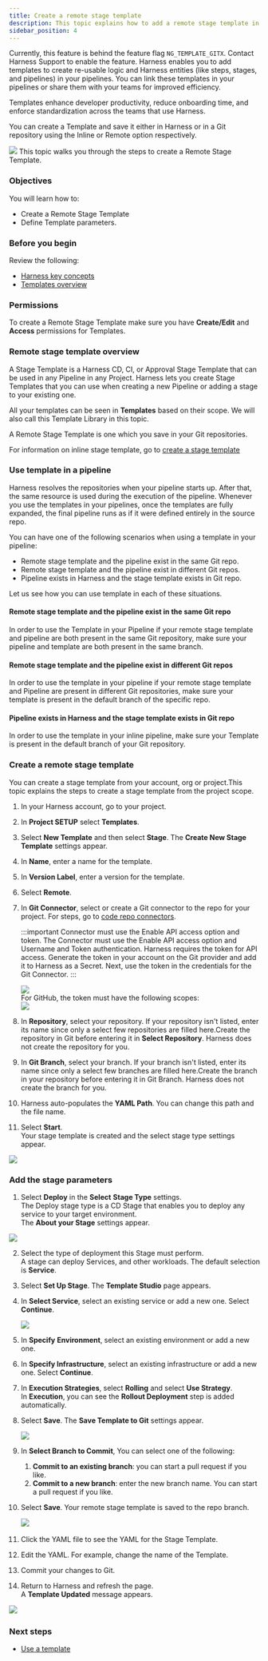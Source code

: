 ```yaml
---
title: Create a remote stage template
description: This topic explains how to add a remote stage template in Harness.
sidebar_position: 4
---
```


Currently, this feature is behind the feature flag `NG_TEMPLATE_GITX`. Contact Harness Support to enable the feature.​ ​Harness enables you to add templates to create re-usable logic and Harness entities (like steps, stages, and pipelines) in your pipelines. You can link these templates in your pipelines or share them with your teams for improved efficiency.

Templates enhance developer productivity, reduce onboarding time, and enforce standardization across the teams that use Harness.

You can create a Template and save it either in Harness or in a Git repository using the Inline or Remote option respectively.​

![](./static/create-a-remote-stage-template-87.png)
This topic walks you through the steps to create a Remote Stage Template.​

### Objectives

You will learn how to:

* Create a Remote Stage Template
* Define Template parameters.

### Before you begin

Review the following:

* [Harness key concepts](/docs/get-started/key-concepts)
* [Templates overview](/docs/platform/templates/template/)

### Permissions

To create a Remote Stage Template make sure you have **Create/Edit** and **Access** permissions for Templates.​

### Remote stage template overview

A Stage Template is a Harness CD, CI, or Approval Stage Template that can be used in any Pipeline in any Project. Harness lets you create Stage Templates that you can use when creating a new Pipeline or adding a stage to your existing one.

All your templates can be seen in **Templates** based on their scope. ​We will also call this Template Library in this topic.

A Remote Stage Template is one which you save in your Git repositories.

For information on inline stage template, go to [create a stage template](/docs/platform/templates/add-a-stage-template/)

### Use template in a pipeline

Harness resolves the repositories when your pipeline starts up. ​After that, the same resource is used during the execution of the pipeline. Whenever you use the templates in your pipelines, once the templates are fully expanded, the final pipeline runs as if it were defined entirely in the source repo.​

You can have one of the following scenarios when using a template in your pipeline:​

* ​Remote stage template and the pipeline exist in the same Git repo.
* Remote stage template and the pipeline exist in different Git repos​.
* Pipeline exists in Harness and the stage template exists in Git repo.​

Let us see how you can use template in each of these situations.​

#### Remote stage template and the pipeline exist in the same Git repo

In order to use the Template in your Pipeline if your remote stage template and pipeline are both present in the same Git repository, make sure your pipeline and template are both present in the same branch.​​

#### Remote stage template and the pipeline exist in different Git repos

In order to use the template in your pipeline if your remote stage template and Pipeline are present in different Git repositories,​ make sure your template is present in the default branch of the specific repo.​

#### Pipeline exists in Harness and the stage template exists in Git repo

In order to use the template in your inline pipeline​, make sure your Template is present in the default branch of your Git repository.​

### Create a remote stage template

You can create a stage template from your account, org or project. ​This topic explains the steps to create a stage template from the project scope.

1. In your Harness account, go to your project.​
2. In **Project SETUP** select **Templates**.
3. Select **New Template** and then select **Stage**. ​The **Create New Stage Template** settings appear.
4. In **Name**, enter a name for the template.​
5. In **Version Label**, enter a version for the template.​
6. Select **Remote**.
7. In **Git Connector**, select or create a Git connector to the repo for your project.​ For steps, go to [code repo connectors](/docs/category/code-repo-connectors). 

   :::important
   Connector must use the Enable API access option and token. The Connector must use the Enable API access option and Username and Token authentication. ​Harness requires the token for API access. Generate the token in your account on the Git provider and add it to Harness as a Secret. Next, use the token in the credentials for the Git Connector.​​ 
   :::

   ![](./static/create-a-remote-stage-template-88.png)  
   For GitHub, the token must have the following scopes:​  
   ![](./static/create-a-remote-stage-template-89.png)
8. In **Repository**, select your repository. If your repository isn't listed, enter its name since only a select few repositories are filled here.​Create the repository in Git before entering it in **Select Repository**. Harness does not create the repository for you.​
9. In **Git Branch**, select your branch. If your branch isn't listed, enter its name since only a select few branches are filled here.Create the branch in your repository before entering it in Git Branch. Harness does not create the branch for you.​​
10.  ​Harness auto-populates the **YAML Path**. You can change this path and the file name.
11.  Select **Start**.​​  
     Your stage template is created and the select stage type settings appear.

![](./static/create-a-remote-stage-template-90.png)

### Add the stage parameters

1. Select **Deploy** in the **Select** **Stage Type** settings.  
The Deploy stage type is a CD Stage that enables you to deploy any service to your target environment.​  
The **About your Stage** settings appear.

![](./static/create-a-remote-stage-template-91.png)

2. Select the type of deployment this Stage must perform.​  
A stage can deploy Services, and other workloads. The default selection is **Service**.
3. Select **Set Up Stage**. The **Template Studio** page appears.
4. In **Select Service**, select an existing service or add a new one. Select **Continue**.
   
   ![](./static/create-a-remote-stage-template-92.png)
   
6. In **Specify** **Environment**, select an existing environment or add a new one.
7. In **Specify Infrastructure**, select an existing infrastructure or add a new one. Select **Continue**.
8. In **Execution Strategies**, select **Rolling** and select **Use Strategy**.  
In **Execution**, you can see the **Rollout Deployment** step is added automatically.
8. Select **Save**. The **Save Template to Git** settings appear.
   
   ![](./static/create-a-remote-stage-template-93.png)

9.  In **Select Branch to Commit**, You can select one of the following:​
	1. **Commit to an existing branch**: you can start a pull request if you like.​​
	2. **Commit to a new branch**:​ enter the new branch name. You can start a pull request if you like.​
10. Select **Save**. Your remote stage template is saved to the repo branch.​
    
    ​![](./static/create-a-remote-stage-template-94.png)

11. Click the YAML file to see the YAML for the Stage Template.​
12. Edit the YAML. For example, change the name of the Template.​​
13. Commit your changes to Git.​​
14. Return to Harness and refresh the page.​​​  
A **Template Updated** message appears.

​![](./static/create-a-remote-stage-template-95.png)

### Next steps

* [Use a template](/docs/platform/templates/use-a-template/)

